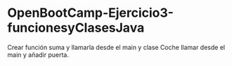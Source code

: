 # OpenBootCamp-Ejercicio3-funcionesyClasesJava
Crear función suma y llamarla desde el main y clase Coche llamar desde el main y añadir puerta.
